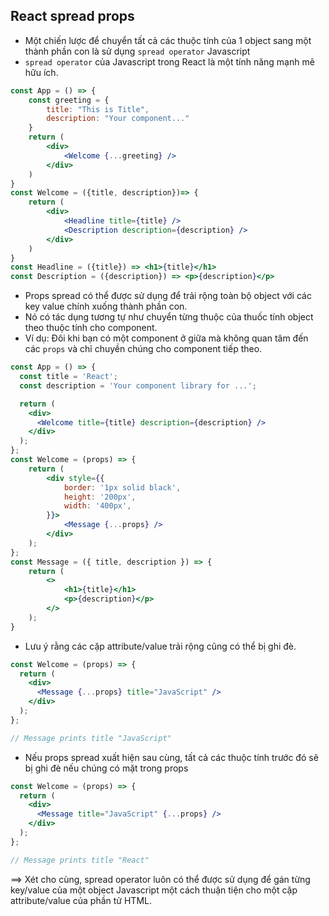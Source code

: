 ## React spread props

- Một chiến lược để chuyển tất cả các thuộc tính của 1 object sang một thành phần con là sử dụng `spread operator` Javascript
- `spread operator` của Javascript trong React là một tính năng mạnh mẽ hữu ích.

```jsx
const App = () => {
    const greeting = {
        title: "This is Title",
        description: "Your component..."
    }
    return (
        <div>
            <Welcome {...greeting} />
        </div>
    )
}
const Welcome = ({title, description})=> {
    return (
        <div>
            <Headline title={title} />
            <Description description={description} />
        </div>
    )
}
const Headline = ({title}) => <h1>{title}</h1>
const Description = ({description}) => <p>{description}</p>
```
- Props spread có thể được sử dụng để trải rộng toàn bộ object với các key value chính xuống thành phần con.
- Nó có tác dụng tương tự như chuyển từng thuộc của thuốc tính object theo thuộc tính cho component.
- Ví dụ: Đôi khi bạn có một component ở giữa mà không quan tâm đến các `props` và chỉ chuyền chúng cho component tiếp theo.
```jsx
const App = () => {
  const title = 'React';
  const description = 'Your component library for ...';

  return (
    <div>
      <Welcome title={title} description={description} />
    </div>
  );
};
const Welcome = (props) => {
    return (
        <div style={{
            border: '1px solid black',
            height: '200px',
            width: '400px',
        }}>
            <Message {...props} />
        </div>
    );
};
const Message = ({ title, description }) => {
    return (
        <>
            <h1>{title}</h1>
            <p>{description}</p>
        </>
    );
}
```

- Lưu ý rằng các cặp attribute/value trải rộng cũng có thể bị ghi đè.
```jsx
const Welcome = (props) => {
  return (
    <div>
      <Message {...props} title="JavaScript" />
    </div>
  );
};

// Message prints title "JavaScript"
```

- Nếu props spread xuất hiện sau cùng, tất cả các thuộc tính trước đó sẽ bị ghi đè nếu chúng có mặt trong props
```jsx
const Welcome = (props) => {
  return (
    <div>
      <Message title="JavaScript" {...props} />
    </div>
  );
};

// Message prints title "React"
```

==> Xét cho cùng, spread operator luôn có thể được sử dụng để gán từng key/value của một object Javascript một cách thuận tiện cho một cặp attribute/value của phần tử HTML.
